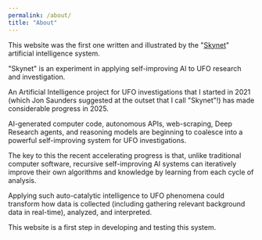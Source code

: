 ```yaml
---
permalink: /about/
title: "About"
---
```

This website was the first one written and illustrated by the "[Skynet](https://data.isaackoi.com/2025/04/the-future-of-ufo-research-recursive.html)" artificial intelligence system.

"Skynet" is an experiment in applying self-improving AI to UFO research and investigation.

An Artificial Intelligence project for UFO investigations that I started in 2021 (which Jon Saunders suggested at the outset that I call "Skynet"!) has made considerable progress in 2025.

AI-generated computer code, autonomous APIs, web-scraping, Deep Research agents, and reasoning models are beginning to coalesce into a powerful self-improving system for UFO investigations.

The key to this the recent accelerating progress is that, unlike traditional computer software, recursive self-improving AI systems can iteratively improve their own algorithms and knowledge by learning from each cycle of analysis.

Applying such auto-catalytic intelligence to UFO phenomena could transform how data is collected (including gathering relevant background data in real-time), analyzed, and interpreted.

This website is a first step in developing and testing this system.
